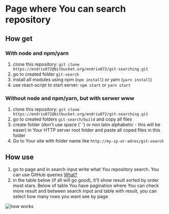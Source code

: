 # Page where You can search repository

## How get

### With node and npm/yarn
1. clone this repository: `git clone https://endriu072@bitbucket.org/endriu072/git-searching.git`
2. go to created folder `git-search`
3. install all modules using npm (`npm install`) or yarn (`yarn install`)
4. use react-script to start server: `npm start` or `yarn start`

### Without node and npm/yarn, but with serwer www
1. clone this repository: `git clone https://endriu072@bitbucket.org/endriu072/git-searching.git`
2. go to created folders `git-search/build` and copy all files
3. create folder (don't use space (' ') or non latin alphabetic - this will be easer) in Your HTTP server root folder and paste all coped files in this folder
4. Go to Your site with folder name like `http://my-ip-or-adres/git-search`

## How use
1. go to page and in search input write what You repository search. You can use GitHub queries [What?](https://help.github.com/articles/searching-for-repositories/)
2. in the table below (if all will go good), it'll show result sorted by order most stars. Below of table You have pagination where You can check more result and between search input and table with result, you can select how many rows you want see by page

![how works](https://media.giphy.com/media/X6IpGWNNKw1kWDw6Yo/giphy.gif)